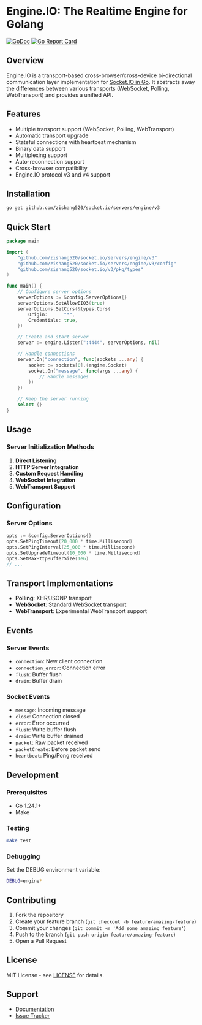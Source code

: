 # Engine.IO: The Realtime Engine for Golang

[![GoDoc](https://pkg.go.dev/badge/github.com/zishang520/socket.io/servers/engine/v3?utm_source=godoc)](https://pkg.go.dev/github.com/zishang520/socket.io/servers/engine/v3)
[![Go Report Card](https://goreportcard.com/badge/github.com/zishang520/socket.io/servers/engine/v3)](https://goreportcard.com/report/github.com/zishang520/socket.io/servers/engine/v3)

## Overview

Engine.IO is a transport-based cross-browser/cross-device bi-directional communication layer implementation for [Socket.IO in Go](https://github.com/zishang520/socket.io/tree/v3/servers/socket). It abstracts away the differences between various transports (WebSocket, Polling, WebTransport) and provides a unified API.

## Features

- Multiple transport support (WebSocket, Polling, WebTransport)
- Automatic transport upgrade
- Stateful connections with heartbeat mechanism
- Binary data support
- Multiplexing support
- Auto-reconnection support
- Cross-browser compatibility
- Engine.IO protocol v3 and v4 support

## Installation

```bash
go get github.com/zishang520/socket.io/servers/engine/v3
```

## Quick Start

```go
package main

import (
    "github.com/zishang520/socket.io/servers/engine/v3"
    "github.com/zishang520/socket.io/servers/engine/v3/config"
    "github.com/zishang520/socket.io/v3/pkg/types"
)

func main() {
    // Configure server options
    serverOptions := &config.ServerOptions{}
    serverOptions.SetAllowEIO3(true)
    serverOptions.SetCors(&types.Cors{
        Origin:      "*",
        Credentials: true,
    })

    // Create and start server
    server := engine.Listen(":4444", serverOptions, nil)

    // Handle connections
    server.On("connection", func(sockets ...any) {
        socket := sockets[0].(engine.Socket)
        socket.On("message", func(args ...any) {
            // Handle messages
        })
    })

    // Keep the server running
    select {}
}
```

## Usage

### Server Initialization Methods

1. **Direct Listening**
2. **HTTP Server Integration**
3. **Custom Request Handling**
4. **WebSocket Integration**
5. **WebTransport Support**

## Configuration

### Server Options

```go
opts := &config.ServerOptions{}
opts.SetPingTimeout(20_000 * time.Millisecond)
opts.SetPingInterval(25_000 * time.Millisecond)
opts.SetUpgradeTimeout(10_000 * time.Millisecond)
opts.SetMaxHttpBufferSize(1e6)
// ...
```

## Transport Implementations

- **Polling**: XHR/JSONP transport
- **WebSocket**: Standard WebSocket transport
- **WebTransport**: Experimental WebTransport support

## Events

### Server Events

- `connection`: New client connection
- `connection_error`: Connection error
- `flush`: Buffer flush
- `drain`: Buffer drain

### Socket Events

- `message`: Incoming message
- `close`: Connection closed
- `error`: Error occurred
- `flush`: Write buffer flush
- `drain`: Write buffer drained
- `packet`: Raw packet received
- `packetCreate`: Before packet send
- `heartbeat`: Ping/Pong received

## Development

### Prerequisites

- Go 1.24.1+
- Make

### Testing

```bash
make test
```

### Debugging

Set the DEBUG environment variable:

```bash
DEBUG=engine*
```

## Contributing

1. Fork the repository
2. Create your feature branch (`git checkout -b feature/amazing-feature`)
3. Commit your changes (`git commit -m 'Add some amazing feature'`)
4. Push to the branch (`git push origin feature/amazing-feature`)
5. Open a Pull Request

## License

MIT License - see [LICENSE](LICENSE) for details.

## Support

- [Documentation](https://pkg.go.dev/github.com/zishang520/socket.io/servers/engine/v3)
- [Issue Tracker](https://github.com/zishang520/socket.io/issues)
